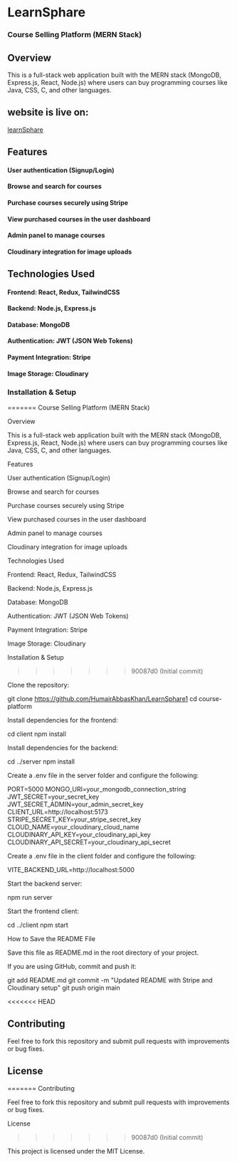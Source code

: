 # LearnSphare

### Course Selling Platform (MERN Stack)

## Overview

This is a full-stack web application built with the MERN stack (MongoDB, Express.js, React, Node.js) where users can buy programming courses like Java, CSS, C, and other languages.

## website is live on:

[learnSphare](https://learn-sphare1-rpk1.vercel.app/)

## Features

#### User authentication (Signup/Login)

#### Browse and search for courses

#### Purchase courses securely using Stripe

#### View purchased courses in the user dashboard

#### Admin panel to manage courses

#### Cloudinary integration for image uploads

## Technologies Used

#### Frontend: React, Redux, TailwindCSS

#### Backend: Node.js, Express.js

#### Database: MongoDB

#### Authentication: JWT (JSON Web Tokens)

#### Payment Integration: Stripe

#### Image Storage: Cloudinary

### Installation & Setup

=======
Course Selling Platform (MERN Stack)

Overview

This is a full-stack web application built with the MERN stack (MongoDB, Express.js, React, Node.js) where users can buy programming courses like Java, CSS, C, and other languages.

Features

User authentication (Signup/Login)

Browse and search for courses

Purchase courses securely using Stripe

View purchased courses in the user dashboard

Admin panel to manage courses

Cloudinary integration for image uploads

Technologies Used

Frontend: React, Redux, TailwindCSS

Backend: Node.js, Express.js

Database: MongoDB

Authentication: JWT (JSON Web Tokens)

Payment Integration: Stripe

Image Storage: Cloudinary

Installation & Setup

> > > > > > > 90087d0 (Initial commit)

Clone the repository:

git clone https://github.com/HumairAbbasKhan/LearnSphare1
cd course-platform

Install dependencies for the frontend:

cd client
npm install

Install dependencies for the backend:

cd ../server
npm install

Create a .env file in the server folder and configure the following:

PORT=5000
MONGO_URI=your_mongodb_connection_string
JWT_SECRET=your_secret_key
JWT_SECRET_ADMIN=your_admin_secret_key
CLIENT_URL=http://localhost:5173
STRIPE_SECRET_KEY=your_stripe_secret_key
CLOUD_NAME=your_cloudinary_cloud_name
CLOUDINARY_API_KEY=your_cloudinary_api_key
CLOUDINARY_API_SECRET=your_cloudinary_api_secret

Create a .env file in the client folder and configure the following:

VITE_BACKEND_URL=http://localhost:5000

Start the backend server:

npm run server

Start the frontend client:

cd ../client
npm start

How to Save the README File

Save this file as README.md in the root directory of your project.

If you are using GitHub, commit and push it:

git add README.md
git commit -m "Updated README with Stripe and Cloudinary setup"
git push origin main

<<<<<<< HEAD

## Contributing

Feel free to fork this repository and submit pull requests with improvements or bug fixes.

## License

=======
Contributing

Feel free to fork this repository and submit pull requests with improvements or bug fixes.

License

> > > > > > > 90087d0 (Initial commit)

This project is licensed under the MIT License.
